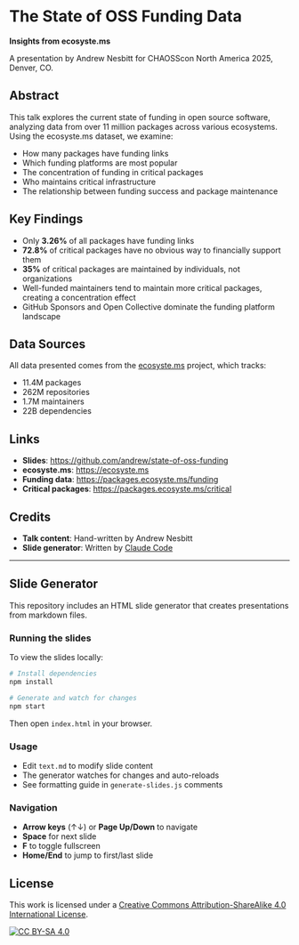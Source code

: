 # The State of OSS Funding Data

**Insights from ecosyste.ms**

A presentation by Andrew Nesbitt for CHAOSScon North America 2025, Denver, CO.

## Abstract

This talk explores the current state of funding in open source software, analyzing data from over 11 million packages across various ecosystems. Using the ecosyste.ms dataset, we examine:

- How many packages have funding links
- Which funding platforms are most popular
- The concentration of funding in critical packages
- Who maintains critical infrastructure
- The relationship between funding success and package maintenance

## Key Findings

- Only **3.26%** of all packages have funding links
- **72.8%** of critical packages have no obvious way to financially support them
- **35%** of critical packages are maintained by individuals, not organizations
- Well-funded maintainers tend to maintain more critical packages, creating a concentration effect
- GitHub Sponsors and Open Collective dominate the funding platform landscape

## Data Sources

All data presented comes from the [ecosyste.ms](https://ecosyste.ms) project, which tracks:
- 11.4M packages
- 262M repositories  
- 1.7M maintainers
- 22B dependencies

## Links

- **Slides**: https://github.com/andrew/state-of-oss-funding
- **ecosyste.ms**: https://ecosyste.ms
- **Funding data**: https://packages.ecosyste.ms/funding
- **Critical packages**: https://packages.ecosyste.ms/critical

## Credits

- **Talk content**: Hand-written by Andrew Nesbitt
- **Slide generator**: Written by [Claude Code](https://claude.ai/code)

---

## Slide Generator

This repository includes an HTML slide generator that creates presentations from markdown files.

### Running the slides

To view the slides locally:

```bash
# Install dependencies
npm install

# Generate and watch for changes
npm start
```

Then open `index.html` in your browser.

### Usage

- Edit `text.md` to modify slide content
- The generator watches for changes and auto-reloads
- See formatting guide in `generate-slides.js` comments

### Navigation

- **Arrow keys** (↑↓) or **Page Up/Down** to navigate
- **Space** for next slide
- **F** to toggle fullscreen
- **Home/End** to jump to first/last slide

## License

This work is licensed under a [Creative Commons Attribution-ShareAlike 4.0 International License](http://creativecommons.org/licenses/by-sa/4.0/).

[![CC BY-SA 4.0](https://licensebuttons.net/l/by-sa/4.0/88x31.png)](http://creativecommons.org/licenses/by-sa/4.0/)